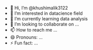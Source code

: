 - 👋 Hi, I’m @khushimalik3122
- 👀 I’m interested in datacience field 
- 🌱 I’m currently learning data analysis 
- 💞️ I’m looking to collaborate on ...
- 📫 How to reach me ...
- 😄 Pronouns: ...
- ⚡ Fun fact: ...

<!---
khushimalik3122/khushimalik3122 is a ✨ special ✨ repository because its `README.md` (this file) appears on your GitHub profile.
You can click the Preview link to take a look at your changes.
--->
